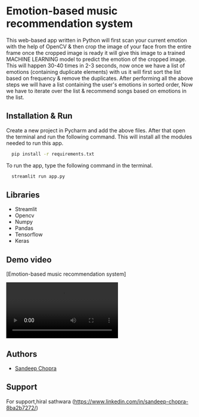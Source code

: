 
# Emotion-based music recommendation system

This web-based app written in Python will first scan your current emotion with the help of OpenCV & then crop the image of your face from the entire frame once the cropped image is ready it will give this image to a trained MACHINE LEARNING model to predict the emotion of the cropped image. This will happen 30-40 times in 2-3 seconds, now once we have a list of emotions (containing duplicate elements) with us it will first sort the list based on frequency & remove the duplicates. After performing all the above steps we will have a list containing the user's emotions in sorted order, Now we have to iterate over the list & recommend songs based on emotions in the list.


## Installation & Run

Create a new project in Pycharm and add the above files. After that open the terminal and run the following command. This will install all the modules needed to run this app. 

```bash
  pip install -r requirements.txt
```

To run the app, type the following command in the terminal. 
```bash
  streamlit run app.py
```

## Libraries

- Streamlit
- Opencv
- Numpy
- Pandas
- Tensorflow
- Keras





## Demo video

 [Emotion-based music recommendation system]

<video controls src="Emotion Based Music Recommendation system-1.mp4" title="Title"></video>

 

## Authors

- [Sandeep Chopra](https://github.com/Sandeep-chopra-989)



## Support

For support,hiral sathwara (https://www.linkedin.com/in/sandeep-chopra-8ba2b7272/)

